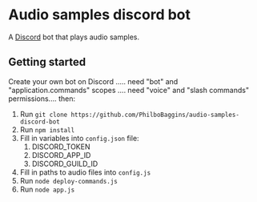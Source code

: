 Audio samples discord bot
=========================

A [Discord](https://discord.com/) bot that plays audio samples.

Getting started
---------------

Create your own bot on Discord ..... need "bot" and "application.commands" scopes .... need "voice" and "slash commands" permissions.... then:

1. Run `git clone https://github.com/PhilboBaggins/audio-samples-discord-bot`
2. Run `npm install`
3. Fill in variables into `config.json` file:
   1. DISCORD_TOKEN
   2. DISCORD_APP_ID
   3. DISCORD_GUILD_ID
4. Fill in paths to audio files into `config.js`
5. Run `node deploy-commands.js`
6. Run `node app.js`
